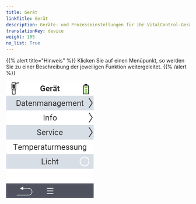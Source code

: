 ```yaml
---
title: Gerät
linkTitle: Gerät
description: Geräte- und Prozesseinstellungen für ihr VitalControl-Gerät
translationKey: device
weight: 105
no_list: True
---
```

{{% alert title="Hinweis" %}}
Klicken Sie auf einen Menüpunkt, so werden Sie zu einer Beschreibung der jeweiligen Funktion weitergeleitet.
{{% /alert %}}

<img src="bilder/menu.png/" alt="VitalControl Gerät" title="Gerät" usemap="#workmap"> 

<map name="workmap">
  <area shape="rect" coords="0,40,240,80" alt="Datenmanagement" title="Führen Sie Datensicherungen aus, exportieren Sie ihre Daten und setzen Sie das Gerät zurück&#10;Mausklick: zur Dokumentation" href="/docs/geraet/datenmanagement/">
  <area shape="rect" coords="0,80,240,120" alt="Info" title="Sehen Sie wichtige Soft- und Hardwareinformationen ein&#10;Mausklick: zur Dokumentation" href="/docs/geraet/info/">
  <area shape="rect" coords="0,120,240,160" alt="Service" title="Prüfen Sie ihre Gerätetreiber, Aktualisieren Sie ihre Firmware und führen Sie einen Reichweitentest durch&#10;Mausklick: zur Dokumentation" href="/docs/geraet/service/">
  <area shape="rect" coords="0,160,240,200" alt="Temperaturmessung" title="Testen Sie die Temperaturmessung Ihres Gerätes&#10;Mausklick: zur Dokumentation" href="/docs/geraet/temperaturmessung/">
   <area shape="rect" coords="0,200,240,240" alt="Licht" title="Schalten Sie das Licht im Kopfteil Ihres VitalControl-Gerät an oder aus&#10;Mausklick: zur Dokumentation" href="/docs/geraet/licht/">
</map>
